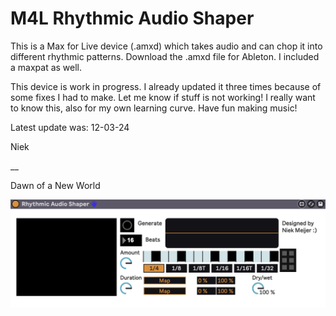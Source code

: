 # M4L Rhythmic Audio Shaper

This is a Max for Live device (.amxd) which takes audio and can chop it into different rhythmic patterns. Download the .amxd file for Ableton. I included a maxpat as well.

This device is work in progress. I already updated it three times because of some fixes I had to make. Let me know if stuff is not working! 
I really want to know this, also for my own learning curve. Have fun making music!

Latest update was: 12-03-24

Niek

__

Dawn of a New World

![Screenshot device](./screenshot-device)
